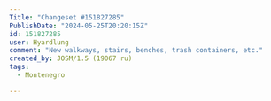 ```yaml
---
Title: "Changeset #151827285"
PublishDate: "2024-05-25T20:20:15Z"
id: 151827285
user: Hyardlung
comment: "New walkways, stairs, benches, trash containers, etc."
created_by: JOSM/1.5 (19067 ru)
tags:
  - Montenegro

---
```

